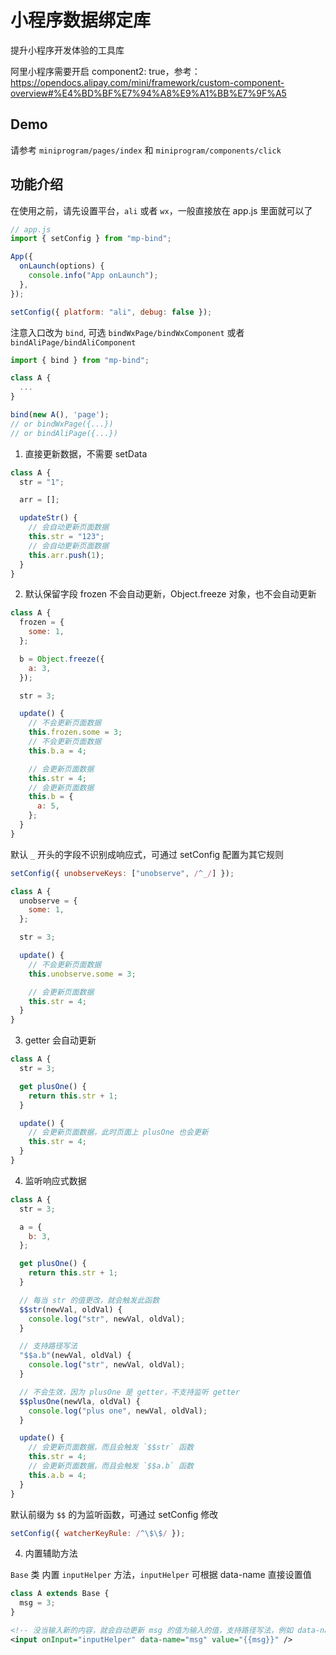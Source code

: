 # 小程序数据绑定库

提升小程序开发体验的工具库

阿里小程序需要开启 component2: true，参考：https://opendocs.alipay.com/mini/framework/custom-component-overview#%E4%BD%BF%E7%94%A8%E9%A1%BB%E7%9F%A5

## Demo

请参考 `miniprogram/pages/index` 和 `miniprogram/components/click`

## 功能介绍

在使用之前，请先设置平台，`ali` 或者 `wx`，一般直接放在 app.js 里面就可以了

```js
// app.js
import { setConfig } from "mp-bind";

App({
  onLaunch(options) {
    console.info("App onLaunch");
  },
});

setConfig({ platform: "ali", debug: false });
```

注意入口改为 `bind`, 可选 `bindWxPage/bindWxComponent` 或者 `bindAliPage/bindAliComponent`

```js
import { bind } from "mp-bind";

class A {
  ...
}

bind(new A(), 'page');
// or bindWxPage({...})
// or bindAliPage({...})
```

1. 直接更新数据，不需要 setData

```js
class A {
  str = "1";

  arr = [];

  updateStr() {
    // 会自动更新页面数据
    this.str = "123";
    // 会自动更新页面数据
    this.arr.push(1);
  }
}
```

2. 默认保留字段 frozen 不会自动更新，Object.freeze 对象，也不会自动更新

```js
class A {
  frozen = {
    some: 1,
  };

  b = Object.freeze({
    a: 3,
  });

  str = 3;

  update() {
    // 不会更新页面数据
    this.frozen.some = 3;
    // 不会更新页面数据
    this.b.a = 4;

    // 会更新页面数据
    this.str = 4;
    // 会更新页面数据
    this.b = {
      a: 5,
    };
  }
}
```

默认 `_` 开头的字段不识别成响应式，可通过 setConfig 配置为其它规则

```js
setConfig({ unobserveKeys: ["unobserve", /^_/] });

class A {
  unobserve = {
    some: 1,
  };

  str = 3;

  update() {
    // 不会更新页面数据
    this.unobserve.some = 3;

    // 会更新页面数据
    this.str = 4;
  }
}
```

3. getter 会自动更新

```js
class A {
  str = 3;

  get plusOne() {
    return this.str + 1;
  }

  update() {
    // 会更新页面数据，此时页面上 plusOne 也会更新
    this.str = 4;
  }
}
```

4. 监听响应式数据

```js
class A {
  str = 3;

  a = {
    b: 3,
  };

  get plusOne() {
    return this.str + 1;
  }

  // 每当 str 的值更改，就会触发此函数
  $$str(newVal, oldVal) {
    console.log("str", newVal, oldVal);
  }

  // 支持路径写法
  "$$a.b"(newVal, oldVal) {
    console.log("str", newVal, oldVal);
  }

  // 不会生效，因为 plusOne 是 getter，不支持监听 getter
  $$plusOne(newVla, oldVal) {
    console.log("plus one", newVal, oldVal);
  }

  update() {
    // 会更新页面数据，而且会触发 `$$str` 函数
    this.str = 4;
    // 会更新页面数据，而且会触发 `$$a.b` 函数
    this.a.b = 4;
  }
}
```

默认前缀为 `$$` 的为监听函数，可通过 setConfig 修改

```js
setConfig({ watcherKeyRule: /^\$\$/ });
```

4. 内置辅助方法

`Base` 类 内置 `inputHelper` 方法，`inputHelper` 可根据 data-name 直接设置值

```js
class A extends Base {
  msg = 3;
}
```

```xml
<!-- 没当输入新的内容，就会自动更新 msg 的值为输入的值，支持路径写法，例如 data-name="a.b.c" -->
<input onInput="inputHelper" data-name="msg" value="{{msg}}" />
```
